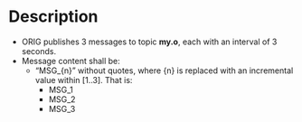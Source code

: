 # Description

- ORIG publishes 3 messages to topic **my.o**, each with an interval of 3 seconds.
- Message content shall be:
  - “MSG_{n}” without quotes, where {n} is replaced with an incremental value within [1..3]. That  is:
      - MSG_1
      - MSG_2
      - MSG_3